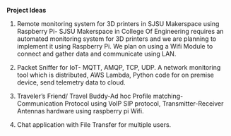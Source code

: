 **Project Ideas**

1)	Remote monitoring system for 3D printers in SJSU Makerspace using Raspberry Pi-
SJSU Makerspace in College Of Engineering requires an automated monitoring system for 3D printers and we are planning to implement it using Raspberry Pi. We plan on using a Wifi Module to connect and gather data and communicate using LAN.

2)	Packet Sniffer for IoT- MQTT, AMQP, TCP, UDP.
A network monitoring tool which is distributed, AWS Lambda, Python code for on premise device, send telemetry data to cloud.

3)	Traveler’s Friend/ Travel Buddy-Ad hoc Profile matching-
Communication Protocol using VoIP SIP protocol, Transmitter-Receiver Antennas hardware using raspberry pi Wifi.

4)	Chat application with File Transfer for multiple users. 


